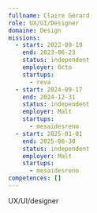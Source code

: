 ```yaml
---
fullname: Claire Gérard
role: UX/UI/Designer
domaine: Design
missions:
  - start: 2022-09-19
    end: 2023-06-23
    status: independent
    employer: Octo
    startups:
      - reva
  - start: 2024-09-17
    end: 2024-12-31
    status: independent
    employer: Malt
    startups:
      - mesaidesreno
  - start: 2025-01-01
    end: 2025-06-30
    status: independent
    employer: Malt
    startups:
      - mesaidesreno
competences: []
---
```

UX/UI/designer